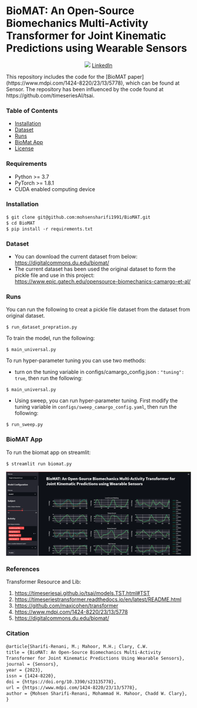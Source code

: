 # BioMAT: An Open-Source Biomechanics Multi-Activity Transformer for Joint Kinematic Predictions using Wearable Sensors
<p align="center">
          <a href= "https://twitter.com/intent/tweet?text=BioMAT: An Open-Source Biomechanics Multi-Activity Transformer for Joint Kinematic Predictions using Wearable Sensors.&url=https://github.com/MohsenSharifi1991/BioMAT">
        <img src="https://img.shields.io/twitter/url/https/shields.io.svg?style=social" /></a>
          <a target="_blank" href="https://www.linkedin.com/shareArticle?mini=true&url=https://github.com/MohsenSharifi1991/BioMAT&title=BioMAT: An Open-Source Biomechanics Multi-Activity Transformer for Joint Kinematic Predictions using Wearable Sensors&summary=This repository includes the code for the BioMAT paper&source=https://github.com/MohsenSharifi1991/BioMAT">LinkedIn</a>
</p>
This repository includes the code for the [BioMAT paper](https://www.mdpi.com/1424-8220/23/13/5778), which can be found at Sensor. The repository has been influenced by the code found at https://github.com/timeseriesAI/tsai.

### Table of Contents
- [Installation](#installation)
- [Dataset](#dataset)
- [Runs](#runs)
- [BioMat App](#BioMat_App)
- [License](###license)

### Requirements
- Python >= 3.7
- PyTorch >= 1.8.1
- CUDA enabled computing device

### Installation
```
$ git clone git@github.com:mohsensharifi1991/BioMAT.git
$ cd BioMAT
$ pip install -r requirements.txt
```

### Dataset 
- You can download the current dataset from below:
https://digitalcommons.du.edu/biomat/
- The current dataset has been used the original dataset to form the pickle file and use in this project:
https://www.epic.gatech.edu/opensource-biomechanics-camargo-et-al/

### Runs
You can run the following to creat a pickle file dataset from the dataset from original dataset.
```
$ run_dataset_prepration.py
```
To train the model, run the following:
```
$ main_universal.py
```
To run hyper-parameter tuning you can use two methods:
- turn on the tuning variable in configs/camargo_config.json : `"tuning": true`, then run the following:
```
$ main_universal.py
```
- Using sweep, you can run hyper-parameter tuning. First modify the tuning variable in `configs/sweep_camargo_config.yaml`, then run the following:
```
$ run_sweep.py
```
### BioMAT App
To run the biomat app on streamlit:
```
$ streamlit run biomat.py
```

[![Watch the video](Images/BioMAT.PNG)](https://youtu.be/bKIoct3J-AM)
### References
Transformer Resource and Lib:
1. https://timeseriesai.github.io/tsai/models.TST.html#TST
2. https://timeseriestransformer.readthedocs.io/en/latest/README.html
3. https://github.com/maxjcohen/transformer
4. https://www.mdpi.com/1424-8220/23/13/5778
5. https://digitalcommons.du.edu/biomat/


### Citation
```
@article{Sharifi-Renani, M.; Mahoor, M.H.; Clary, C.W.
title = {BioMAT: An Open-Source Biomechanics Multi-Activity Transformer for Joint Kinematic Predictions Using Wearable Sensors},
journal = {Sensors},
year = {2023},
issn = {1424-8220},
doi = {https://doi.org/10.3390/s23135778},
url = {https://www.mdpi.com/1424-8220/23/13/5778},
author = {Mohsen Sharifi-Renani, Mohammad H. Mahoor, Chadd W. Clary},
}
```